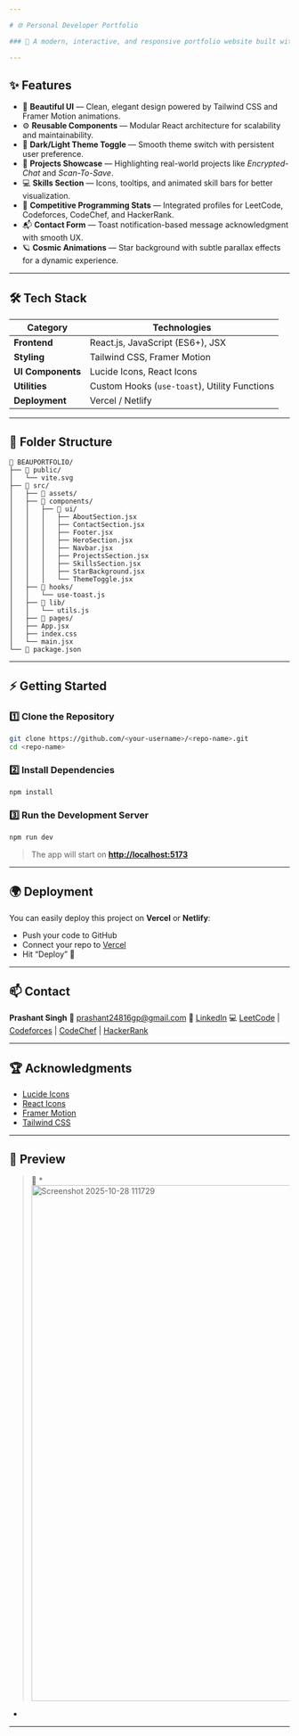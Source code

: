 ```yaml
---

# 🌐 Personal Developer Portfolio

### 🚀 A modern, interactive, and responsive portfolio website built with **React + Tailwind CSS** showcasing my journey as a **Full-Stack Developer** and **Competitive Programmer**.

---
```


## ✨ Features

* 🎨 **Beautiful UI** — Clean, elegant design powered by Tailwind CSS and Framer Motion animations.
* ⚙️ **Reusable Components** — Modular React architecture for scalability and maintainability.
* 🌙 **Dark/Light Theme Toggle** — Smooth theme switch with persistent user preference.
* 💼 **Projects Showcase** — Highlighting real-world projects like *Encrypted-Chat* and *Scan-To-Save*.
* 💻 **Skills Section** — Icons, tooltips, and animated skill bars for better visualization.
* 🧠 **Competitive Programming Stats** — Integrated profiles for LeetCode, Codeforces, CodeChef, and HackerRank.
* 📬 **Contact Form** — Toast notification-based message acknowledgment with smooth UX.
* 🪐 **Cosmic Animations** — Star background with subtle parallax effects for a dynamic experience.

---

## 🛠️ Tech Stack

| Category          | Technologies                                  |
| ----------------- | --------------------------------------------- |
| **Frontend**      | React.js, JavaScript (ES6+), JSX              |
| **Styling**       | Tailwind CSS, Framer Motion                   |
| **UI Components** | Lucide Icons, React Icons                     |
| **Utilities**     | Custom Hooks (`use-toast`), Utility Functions |
| **Deployment**    | Vercel / Netlify                              |

---

## 📂 Folder Structure

```
📁 BEAUPORTFOLIO/
├── 📁 public/
│   └── vite.svg
├── 📁 src/
│   ├── 📁 assets/
│   ├── 📁 components/
│   │   ├── 📁 ui/
│   │   │   ├── AboutSection.jsx
│   │   │   ├── ContactSection.jsx
│   │   │   ├── Footer.jsx
│   │   │   ├── HeroSection.jsx
│   │   │   ├── Navbar.jsx
│   │   │   ├── ProjectsSection.jsx
│   │   │   ├── SkillsSection.jsx
│   │   │   ├── StarBackground.jsx
│   │   │   └── ThemeToggle.jsx
│   ├── 📁 hooks/
│   │   └── use-toast.js
│   ├── 📁 lib/
│   │   └── utils.js
│   ├── 📁 pages/
│   ├── App.jsx
│   ├── index.css
│   └── main.jsx
└── 📄 package.json
```

---

## ⚡ Getting Started

### 1️⃣ Clone the Repository

```bash
git clone https://github.com/<your-username>/<repo-name>.git
cd <repo-name>
```

### 2️⃣ Install Dependencies

```bash
npm install
```

### 3️⃣ Run the Development Server

```bash
npm run dev
```

> The app will start on **[http://localhost:5173](http://localhost:5173)**

---

## 🌍 Deployment

You can easily deploy this project on **Vercel** or **Netlify**:

* Push your code to GitHub
* Connect your repo to [Vercel](https://vercel.com/)
* Hit “Deploy” 🚀

---

## 📫 Contact

**Prashant Singh**
📧 [prashant24816gp@gmail.com](mailto:prashant24816gp@gmail.com)
🔗 [LinkedIn](https://www.linkedin.com/in/prashant-singh-62301827b/)
💻 [LeetCode](https://leetcode.com/u/prashant24816/) | [Codeforces](https://codeforces.com/profile/prashant24816gp) | [CodeChef](https://www.codechef.com/users/parshuram_2005) | [HackerRank](https://www.hackerrank.com/profile/prashant24816gp)

---

## 🏆 Acknowledgments

* [Lucide Icons](https://lucide.dev/)
* [React Icons](https://react-icons.github.io/react-icons/)
* [Framer Motion](https://www.framer.com/motion/)
* [Tailwind CSS](https://tailwindcss.com/)

---

## 📸 Preview

> 🎥 *<img width="1908" height="926" alt="Screenshot 2025-10-28 111729" src="https://github.com/user-attachments/assets/27a35567-64ec-4f99-a5bc-813518004907" />
*

---


